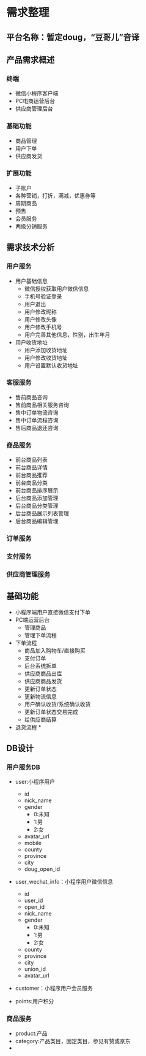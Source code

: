 # 需求整理
## 平台名称：暂定doug，“豆哥儿”音译
## 产品需求概述
### 终端
* 微信小程序客户端
* PC电商运营后台
* 供应商管理后台
### 基础功能
* 商品管理
* 用户下单
* 供应商发货
### 扩展功能
* 子账户
* 各种营销，打折，满减，优惠券等
* 周期商品
* 预售
* 会员服务
* 两级分销服务

## 需求技术分析
### 用户服务
* 用户基础信息
  * 微信授权获取用户微信信息
  * 手机号验证登录
  * 用户退出
  * 用户修改昵称
  * 用户修改头像
  * 用户修改手机号
  * 用户完善其他信息，性别，出生年月
* 用户收货地址
  * 用户添加收货地址
  * 用户修改收货地址
  * 用户设置默认收货地址
### 客服服务
* 售前商品咨询
* 售前商品相关服务咨询
* 售中订单物流咨询
* 售中订单流程咨询
* 售后商品退还咨询
### 商品服务
* 前台商品列表
* 前台商品详情
* 前台商品推荐
* 前台商品分类
* 前台商品排序展示
* 后台商品添加管理
* 后台商品分类管理
* 后台商品展示列表管理
* 后台商品编辑管理
### 订单服务
### 支付服务
### 供应商管理服务

## 基础功能
* 小程序端用户直接微信支付下单
* PC端运营后台
  * 管理商品
  * 管理下单流程
* 下单流程
  * 商品加入购物车/直接购买
  * 支付订单
  * 后台系统拆单
  * 供应商商品出库
  * 供应商商品发货
  * 更新订单状态
  * 更新物流信息
  * 用户确认收货/系统确认收货
  * 更新订单状态交易完成
  * 给供应商结算
* 退货流程
  * 

## DB设计
### 用户服务DB
* user:小程序用户
  * id
  * nick_name
  * gender
    * 0:未知
    * 1:男
    * 2:女
  * avatar_url
  * mobile
  * county
  * province
  * city
  * doug_open_id

* user_wechat_info：小程序用户微信信息
  * id
  * user_id
  * open_id
  * nick_name
  * gender
    * 0:未知
    * 1:男
    * 2:女
  * county
  * province
  * city
  * union_id
  * avatar_url

* customer：小程序用户会员服务
* points:用户积分

### 商品服务
* product:产品
* category:产品类目，固定类目，参见有赞或京东
* 
